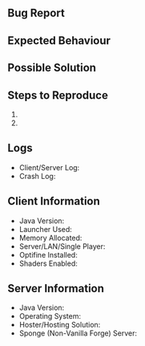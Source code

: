 <!-- Thank you for submitting a bug report if you would like to submit a suggestion please change to that template by using the dropdown box next to the title.  -->
<!-- Please ensure that you fill in all the required information needed as specified by the template below. -->
<!-- Note: Please ensure that you have logs uploaded to either PasteBin/Gist etc... Do NOT place the logs directly in the issue -->

## Bug Report
<!--- describe the current behaviour -->

## Expected Behaviour
<!--- describe how you think it should behave -->

## Possible Solution
<!--- Not required, but suggest a fix/reason for the bug, -->

## Steps to Reproduce
<!--- Provide a link to a live example, or an unambiguous set of steps to -->
1.
2.
<!--- Add more if needed -->

## Logs
<!-- Upload the latest/crash logs to PasteBin or Gist. DON'T Upload them to GitLab -->
* Client/Server Log:
* Crash Log:

## Client Information
<!--- Include as many relevant details about the environment you experienced the bug in -->
* Java Version:
* Launcher Used:
* Memory Allocated:
* Server/LAN/Single Player:
* Optifine Installed:
* Shaders Enabled:

<!--- Additional Information if you are using a server setup (DELETE THIS SECTION IF YOUR ISSUE IS CLIENT ONLY) -->
## Server Information
* Java Version:
* Operating System:
* Hoster/Hosting Solution:
* Sponge (Non-Vanilla Forge) Server:

